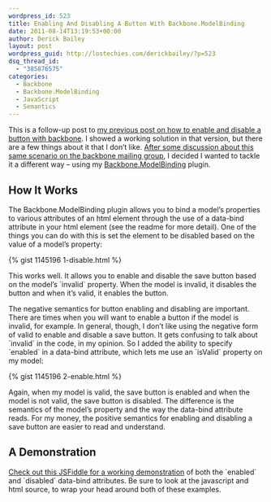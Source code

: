 ```yaml
---
wordpress_id: 523
title: Enabling And Disabling A Button With Backbone.ModelBinding
date: 2011-08-14T13:19:53+00:00
author: Derick Bailey
layout: post
wordpress_guid: http://lostechies.com/derickbailey/?p=523
dsq_thread_id:
  - "385876575"
categories:
  - Backbone
  - Backbone.ModelBinding
  - JavaScript
  - Semantics
---
```

This is a follow-up post to [my previous post on how to enable and disable a button with backbone](https://lostechies.com/derickbailey/2011/06/15/binding-a-backbone-view-to-a-model-to-enable-and-disable-a-button/). I showed a working solution in that version, but there are a few things about it that I don&#8217;t like. [After some discussion about this same scenario on the backbone mailing group](https://groups.google.com/forum/#!topic/backbonejs/d07E5pAxm1w), I decided I wanted to tackle it a different way &#8211; using my [Backbone.ModelBinding](https://github.com/derickbailey/backbone.modelbinding) plugin.

## How It Works

The Backbone.ModelBinding plugin allows you to bind a model&#8217;s properties to various attributes of an html element through the use of a data-bind attribute in your html element (see the readme for more detail). One of the things you can do with this is set the element to be disabled based on the value of a model&#8217;s property:

{% gist 1145196 1-disable.html %}

This works well. It allows you to enable and disable the save button based on the model&#8217;s \`invalid\` property. When the model is invalid, it disables the button and when it&#8217;s valid, it enables the button.

The negative semantics for button enabling and disabling are important. There are times when you will want to enable a button if the model is invalid, for example. In general, though, I don&#8217;t like using the negative form of valid to enable and disable a save button. It gets confusing to talk about \`invalid\` in the code, in my opinion. So I added the ability to specify \`enabled\` in a data-bind attribute, which lets me use an \`isValid\` property on my model:

{% gist 1145196 2-enable.html %}

Again, when my model is valid, the save button is enabled and when the model is not valid, the save button is disabled. The difference is the semantics of the model&#8217;s property and the way the data-bind attribute reads. For my money, the positive semantics for enabling and disabling a save button are easier to read and understand.

## A Demonstration

[Check out this JSFiddle for a working demonstration](http://jsfiddle.net/derickbailey/hxaZf/15/) of both the \`enabled\` and \`disabled\` data-bind attributes. Be sure to look at the javascript and html source, to wrap your head around both of these examples.



 
